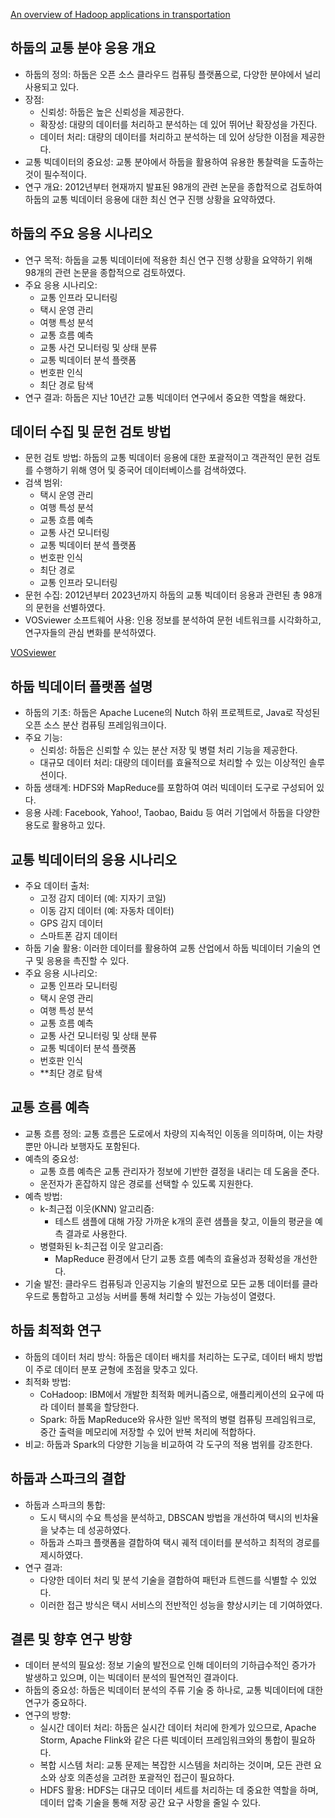 [An overview of Hadoop applications in transportation](//pdfs/An%20overview%20of%20Hadoop%20applications%20in%20transportation.pdf)

## 하둡의 교통 분야 응용 개요

- 하둡의 정의: 하둡은 오픈 소스 클라우드 컴퓨팅 플랫폼으로, 다양한 분야에서 널리 사용되고 있다.
- 장점:
  - 신뢰성: 하둡은 높은 신뢰성을 제공한다.
  - 확장성: 대량의 데이터를 처리하고 분석하는 데 있어 뛰어난 확장성을 가진다.
  - 데이터 처리: 대량의 데이터를 처리하고 분석하는 데 있어 상당한 이점을 제공한다.
- 교통 빅데이터의 중요성: 교통 분야에서 하둡을 활용하여 유용한 통찰력을 도출하는 것이 필수적이다.
- 연구 개요: 2012년부터 현재까지 발표된 98개의 관련 논문을 종합적으로 검토하여 하둡의 교통 빅데이터 응용에 대한 최신 연구 진행 상황을 요약하였다.

## 하둡의 주요 응용 시나리오

- 연구 목적: 하둡을 교통 빅데이터에 적용한 최신 연구 진행 상황을 요약하기 위해 98개의 관련 논문을 종합적으로 검토하였다.
- 주요 응용 시나리오:
  - 교통 인프라 모니터링
  - 택시 운영 관리
  - 여행 특성 분석
  - 교통 흐름 예측
  - 교통 사건 모니터링 및 상태 분류
  - 교통 빅데이터 분석 플랫폼
  - 번호판 인식
  - 최단 경로 탐색
- 연구 결과: 하둡은 지난 10년간 교통 빅데이터 연구에서 중요한 역할을 해왔다.

## 데이터 수집 및 문헌 검토 방법

- 문헌 검토 방법: 하둡의 교통 빅데이터 응용에 대한 포괄적이고 객관적인 문헌 검토를 수행하기 위해 영어 및 중국어 데이터베이스를 검색하였다.
- 검색 범위:
  - 택시 운영 관리
  - 여행 특성 분석
  - 교통 흐름 예측
  - 교통 사건 모니터링
  - 교통 빅데이터 분석 플랫폼
  - 번호판 인식
  - 최단 경로
  - 교통 인프라 모니터링
- 문헌 수집: 2012년부터 2023년까지 하둡의 교통 빅데이터 응용과 관련된 총 98개의 문헌을 선별하였다.
- VOSviewer 소프트웨어 사용: 인용 정보를 분석하여 문헌 네트워크를 시각화하고, 연구자들의 관심 변화를 분석하였다.

[VOSviewer](https://www.vosviewer.com/)

## 하둡 빅데이터 플랫폼 설명

- 하둡의 기초: 하둡은 Apache Lucene의 Nutch 하위 프로젝트로, Java로 작성된 오픈 소스 분산 컴퓨팅 프레임워크이다.
- 주요 기능:
  - 신뢰성: 하둡은 신뢰할 수 있는 분산 저장 및 병렬 처리 기능을 제공한다.
  - 대규모 데이터 처리: 대량의 데이터를 효율적으로 처리할 수 있는 이상적인 솔루션이다.
- 하둡 생태계: HDFS와 MapReduce를 포함하여 여러 빅데이터 도구로 구성되어 있다.
- 응용 사례: Facebook, Yahoo!, Taobao, Baidu 등 여러 기업에서 하둡을 다양한 용도로 활용하고 있다.

## 교통 빅데이터의 응용 시나리오

- 주요 데이터 출처:
  - 고정 감지 데이터 (예: 지자기 코일)
  - 이동 감지 데이터 (예: 자동차 데이터)
  - GPS 감지 데이터
  - 스마트폰 감지 데이터
- 하둡 기술 활용: 이러한 데이터를 활용하여 교통 산업에서 하둡 빅데이터 기술의 연구 및 응용을 촉진할 수 있다.
- 주요 응용 시나리오:
  - 교통 인프라 모니터링
  - 택시 운영 관리
  - 여행 특성 분석
  - 교통 흐름 예측
  - 교통 사건 모니터링 및 상태 분류
  - 교통 빅데이터 분석 플랫폼
  - 번호판 인식
  - \*\*최단 경로 탐색

## 교통 흐름 예측

- 교통 흐름 정의: 교통 흐름은 도로에서 차량의 지속적인 이동을 의미하며, 이는 차량뿐만 아니라 보행자도 포함된다.
- 예측의 중요성:
  - 교통 흐름 예측은 교통 관리자가 정보에 기반한 결정을 내리는 데 도움을 준다.
  - 운전자가 혼잡하지 않은 경로를 선택할 수 있도록 지원한다.
- 예측 방법:
  - k-최근접 이웃(KNN) 알고리즘:
    - 테스트 샘플에 대해 가장 가까운 k개의 훈련 샘플을 찾고, 이들의 평균을 예측 결과로 사용한다.
  - 병렬화된 k-최근접 이웃 알고리즘:
    - MapReduce 환경에서 단기 교통 흐름 예측의 효율성과 정확성을 개선한다.
- 기술 발전: 클라우드 컴퓨팅과 인공지능 기술의 발전으로 모든 교통 데이터를 클라우드로 통합하고 고성능 서버를 통해 처리할 수 있는 가능성이 열렸다.

## 하둡 최적화 연구

- 하둡의 데이터 처리 방식: 하둡은 데이터 배치를 처리하는 도구로, 데이터 배치 방법이 주로 데이터 분포 균형에 초점을 맞추고 있다.
- 최적화 방법:
  - CoHadoop: IBM에서 개발한 최적화 메커니즘으로, 애플리케이션의 요구에 따라 데이터 블록을 할당한다.
  - Spark: 하둡 MapReduce와 유사한 일반 목적의 병렬 컴퓨팅 프레임워크로, 중간 출력을 메모리에 저장할 수 있어 반복 처리에 적합하다.
- 비교: 하둡과 Spark의 다양한 기능을 비교하여 각 도구의 적용 범위를 강조한다.

## 하둡과 스파크의 결합

- 하둡과 스파크의 통합:
  - 도시 택시의 수요 특성을 분석하고, DBSCAN 방법을 개선하여 택시의 빈차율을 낮추는 데 성공하였다.
  - 하둡과 스파크 플랫폼을 결합하여 택시 궤적 데이터를 분석하고 최적의 경로를 제시하였다.
- 연구 결과:
  - 다양한 데이터 처리 및 분석 기술을 결합하여 패턴과 트렌드를 식별할 수 있었다.
  - 이러한 접근 방식은 택시 서비스의 전반적인 성능을 향상시키는 데 기여하였다.

## 결론 및 향후 연구 방향

- 데이터 분석의 필요성: 정보 기술의 발전으로 인해 데이터의 기하급수적인 증가가 발생하고 있으며, 이는 빅데이터 분석의 필연적인 결과이다.
- 하둡의 중요성: 하둡은 빅데이터 분석의 주류 기술 중 하나로, 교통 빅데이터에 대한 연구가 중요하다.
- 연구의 방향:
  - 실시간 데이터 처리: 하둡은 실시간 데이터 처리에 한계가 있으므로, Apache Storm, Apache Flink와 같은 다른 빅데이터 프레임워크와의 통합이 필요하다.
  - 복합 시스템 처리: 교통 문제는 복잡한 시스템을 처리하는 것이며, 모든 관련 요소와 상호 의존성을 고려한 포괄적인 접근이 필요하다.
  - HDFS 활용: HDFS는 대규모 데이터 세트를 처리하는 데 중요한 역할을 하며, 데이터 압축 기술을 통해 저장 공간 요구 사항을 줄일 수 있다.
